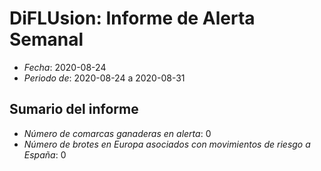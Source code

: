 # DiFLUsion: Informe de Alerta Semanal 

 - *Fecha*: 2020-08-24
 - *Periodo de*: 2020-08-24 a 2020-08-31

## Sumario del informe 
 - *Número de comarcas ganaderas en alerta*: 0
 - *Número de brotes en Europa asociados con movimientos de riesgo a España*: 0